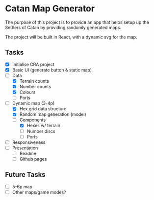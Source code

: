 # Catan Map Generator

The purpose of this project is to provide an app that helps setup up the Settlers of Catan by providing randomly generated maps.

The project will be built in React, with a dynamic svg for the map.


## Tasks
- [x] Initialise CRA project
- [x] Basic UI (generate button & static map)
- [ ] Data
    - [x] Terrain counts
    - [x] Number counts
    - [x] Colours
    - [ ] Ports
- [ ] Dynamic map (3-4p)
    - [x] Hex grid data structure
    - [x] Random map generation (model)
    - [ ] Components
        - [x] Hexes w/ terrain
        - [ ] Number discs
        - [ ] Ports
- [ ] Responsiveness
- [ ] Presentation
    - [ ] Readme
    - [ ] Github pages

## Future Tasks
- [ ] 5-6p map
- [ ] Other maps/game modes?